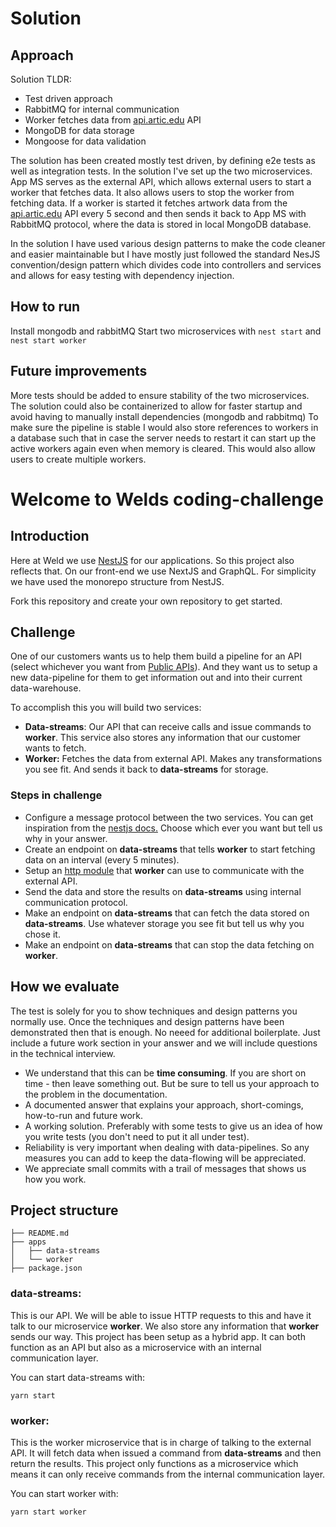 # Solution
## Approach
Solution TLDR:
- Test driven approach
- RabbitMQ for internal communication
- Worker fetches data from [api.artic.edu](https://api.artic.edu/) API
- MongoDB for data storage 
- Mongoose for data validation

The solution has been created mostly test driven, by defining e2e tests as well as integration tests.
In the solution I've set up the two microservices. App MS serves as the external API, which allows external users to
start a worker that fetches data. It also allows users to stop the worker from fetching data.
If a worker is started it fetches artwork data from the [api.artic.edu](https://api.artic.edu/) API every 5 second and then 
sends it back to App MS with RabbitMQ protocol, where the data is stored in local MongoDB database. 

In the solution I have used various design patterns to make the code cleaner and easier maintainable
but I have mostly just followed the standard NesJS convention/design pattern which divides code into controllers and services 
and allows for easy testing with dependency injection. 

## How to run
Install mongodb and rabbitMQ
Start two microservices with ``nest start`` and ``nest start worker``

## Future improvements
More tests should be added to ensure stability of the two microservices. 
The solution could also be containerized to allow for faster startup and avoid having to manually install dependencies (mongodb and rabbitmq)
To make sure the pipeline is stable I would also store references to workers in a database such that in case the server needs to restart
it can start up the active workers again even when memory is cleared. This would also allow users to create multiple workers.


# Welcome to Welds coding-challenge

## Introduction
Here at Weld we use [NestJS](https://nestjs.com/) for our applications. So this project also reflects that. On our front-end we use NextJS and GraphQL. For simplicity we have used the monorepo structure from NestJS.

Fork this repository and create your own repository to get started.

## Challenge
One of our customers wants us to help them build a pipeline for an API (select whichever you want from [Public APIs](https://github.com/public-apis/public-apis)). And they want us to setup a new data-pipeline for them to get information out and into their current data-warehouse.

To accomplish this you will build two services:
- **Data-streams**: Our API that can receive calls and issue commands to **worker**. This service also stores any information that our customer wants to fetch.
- **Worker:** Fetches the data from external API. Makes any transformations you see fit. And sends it back to **data-streams** for storage.

### Steps in challenge
- Configure a message protocol between the two services. You can get inspiration from the [nestjs docs.](https://docs.nestjs.com/microservices/basics) Choose which ever you want but tell us why in your answer.
- Create an endpoint on **data-streams** that tells **worker** to start fetching data on an interval (every 5 minutes).
- Setup an [http module](https://docs.nestjs.com/techniques/http-module) that **worker** can use to communicate with the external API.
- Send the data and store the results on **data-streams** using internal communication protocol.
- Make an endpoint on **data-streams** that can fetch the data stored on **data-streams**. Use whatever storage you see fit but tell us why you chose it.
- Make an endpoint on **data-streams** that can stop the data fetching on **worker**.

## How we evaluate
The test is solely for you to show techniques and design patterns you normally use. Once the techniques and design patterns have been demonstrated then that is enough. No neeed for additional boilerplate. Just include a future work section in your answer and we will include questions in the technical interview.

- We understand that this can be **time consuming**. If you are short on time - then leave something out. But be sure to tell us your approach to the problem in the documentation.
- A documented answer that explains your approach, short-comings, how-to-run and future work.
- A working solution. Preferably with some tests to give us an idea of how you write tests (you don't need to put it all under test).
- Reliability is very important when dealing with data-pipelines. So any measures you can add to keep the data-flowing will be appreciated.
- We appreciate small commits with a trail of messages that shows us how you work.

## Project structure
```
├── README.md
├── apps
│   ├── data-streams
│   └── worker
├── package.json
```
### data-streams:
This is our API. We will be able to issue HTTP requests to this and have it talk to our microservice **worker**.
We also store any information that **worker** sends our way. This project has been setup as a hybrid app. It can both function as an API but also as a microservice with an internal communication layer.

You can start data-streams with:
```
yarn start
```

### worker:
This is the worker microservice that is in charge of talking to the external API. It will fetch data when issued a command from **data-streams** and then return the results. This project only functions as a microservice which means it can only receive commands from the internal communication layer.

You can start worker with:
```
yarn start worker
```
